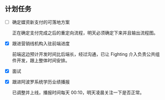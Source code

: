 ## 计划任务

- [ ] 确定媒资新支付的可落地方案

  正在确定支付完成之后的重定向流程，明天必须确定下来并且输出流程图。

- [x] 跟进营销线机构入驻前端进度

  前端这边预计开发时间比后端长，经过沟通，已让 Fighting 介入负责公共组件开发，跟上整体时间安排。

- [x] 面试

- [x] 跟进阿波罗系统学历业绩播报

  已调整并上线，播报时间每天 00:10，明天凌晨关注一下是否正常。
